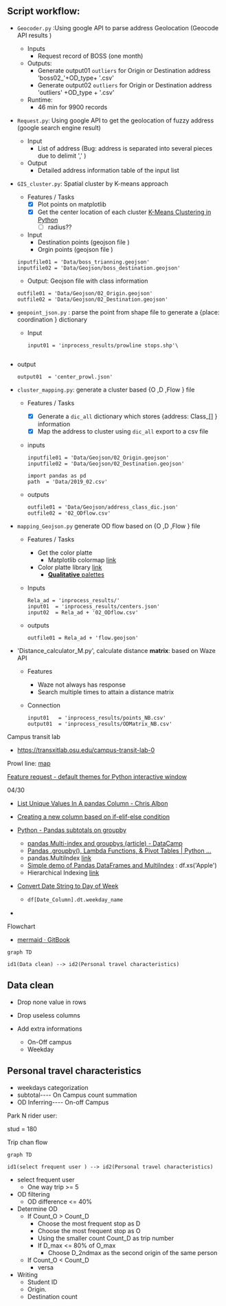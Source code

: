 ## Script workflow:

* `Geocoder.py` :Using google API to parse address Geolocation (Geocode API results )

  * Inputs 
    * Request record of BOSS (one month)
  * Outputs:
    * Generate output01  `outliers` for  Origin or Destination address
      'boss02_'+OD_type+ '.csv'
    * Generate output02  `outliers` for  Origin or Destination address
      'outliers' +OD_type + '.csv'
  * Runtime: 
    * 46 min for 9900 records

* `Request.py`: Using google API to get the geolocation of fuzzy address  (google search engine result)

  * Input
    * List of address (Bug: address is separated into several pieces due to delimit  ','  )
  * Output 
    * Detailed address information table of the input list 

* `GIS_cluster.py`: Spatial cluster by K-means approach 

  * Features / Tasks
    - [x] Plot points on matplotlib
    - [x] Get the center location of each cluster 
      [K-Means Clustering in Python](https://mubaris.com/posts/kmeans-clustering/) 
      - [ ] radius??
  * Input 
    * Destination points (geojson file )
    * Orgin points (geojson file )

  ````
  inputfile01 = 'Data/boss_trianning.geojson'
  inputfile02 = 'Data/Geojson/boss_destination.geojson'
  ````

  * Output: Geojson file with class information 

  ```
  outfile01 = 'Data/Geojson/02_Origin.geojson'
  outfile02 = 'Data/Geojson/02_Destination.geojson'
  
  ```

* `geopoint_json.py` :  parse the point from shape file to generate a {place: coordination } dictionary

  * Input

    ```
    input01 = 'inprocess_results/prowline stops.shp'\
    ```
  ```
  
  ```
  
* output
  
    ```
    output01  = 'center_prowl.json'
    ```
  
    
  
* `cluster_mapping.py`: generate a cluster based {O ,D ,Flow } file

  * Features / Tasks

    * [x] Generate a `dic_all`  dictionary  which stores {address: Class_[] } information
    * [x] Map the address to cluster using  `dic_all` export to a csv file

  * inputs

    ```
    inputfile01 = 'Data/Geojson/02_Origin.geojson'
    inputfile02 = 'Data/Geojson/02_Destination.geojson'
    
    import pandas as pd
    path  = 'Data/2019_02.csv'
    ```

  * outputs

    ```
    outfile01 = 'Data/Geojson/address_class_dic.json'
    outfile02 = '02_ODflow.csv'
    ```

* `mapping_Geojson.py` generate OD flow based on  {O ,D ,Flow } file

  * Features / Tasks

    * Get the color platte
      * Matplotlib colormap [link](https://matplotlib.org/users/colormaps.html) 
    * Color platte library [link](https://jiffyclub.github.io/palettable/#matplotlib-color-cycle) 
      * [ **Qualitative** palettes](https://jiffyclub.github.io/palettable/colorbrewer/qualitative/#) 

  * Inputs

    ```
    Rela_ad = 'inprocess_results/'
    input01  = 'inprocess_results/centers.json'
    input02  = Rela_ad + '02_ODflow.csv'
    ```

  * outputs

    ```
    outfile01 = Rela_ad + 'flow.geojson'
    ```


* 'Distance_calculator_M.py', calculate distance **matrix**:  based on Waze API

  * Features 

    * Waze not always has response
    * Search multiple times to attain a distance matrix

  * Connection 

    ```
    input01   = 'inprocess_results/points_NB.csv'
    output01  = 'inprocess_results/ODMatrix_NB.csv'
    ```

    

Campus transit lab

* https://transxitlab.osu.edu/campus-transit-lab-0 

Prowl line: [map](https://uwm.edu/transportation/prowllinecommuters/) 

[Feature request - default themes for Python interactive window](https://github.com/Microsoft/vscode-python/issues/3773) 



04/30

* [List Unique Values In A pandas Column - Chris Albon](https://chrisalbon.com/python/data_wrangling/pandas_list_unique_values_in_column/)

* [Creating a new column based on if-elif-else condition](https://stackoverflow.com/questions/21702342/creating-a-new-column-based-on-if-elif-else-condition)

* [Python - Pandas subtotals on groupby](https://stackoverflow.com/questions/47494720/python-pandas-subtotals-on-groupby)

  * [pandas Multi-index and groupbys (article) - DataCamp](https://www.datacamp.com/community/tutorials/pandas-multi-index) 
  * [Pandas .groupby(), Lambda Functions, & Pivot Tables | Python ...](https://mode.com/python-tutorial/pandas-groupby-and-python-lambda-functions/) 
  * pandas.MultiIndex [link](https://pandas.pydata.org/pandas-docs/stable/user_guide/advanced.html) 
  * [Simple demo of Pandas DataFrames and MultiIndex](https://www.somebits.com/~nelson/pandas-multiindex-slice-demo.html)  : df.xs('Apple')
  * Hierarchical Indexing [link](https://jakevdp.github.io/PythonDataScienceHandbook/03.05-hierarchical-indexing.html) 

* [Convert Date String to Day of Week](https://stackoverflow.com/questions/16766643/convert-date-string-to-day-of-week)

  * ```py
    df[Date_Column].dt.weekday_name
    ```

* 

Flowchart

* [mermaid · GitBook](https://mermaidjs.github.io/)



```mermaid
graph TD

id1(Data clean) --> id2(Personal travel characteristics)
```

## Data clean

* Drop none value in rows

* Drop useless columns 

* Add extra informations

  * On-Off campus
  * Weekday

  

## Personal travel characteristics

* weekdays categorization
* subtotal---- On Campus count summation
* OD Inferring---- On-off Campus

Park N rider user:

stud = 180 







Trip chan flow

```mermaid
graph TD

id1(select frequent user ) --> id2(Personal travel characteristics)
```





* select frequent user 
  * One way trip  >= 5
* OD  filtering
  * OD difference <= 40%
* Determine OD
  * If Count_O >  Count_D 
    * Choose the most frequent stop as D 
    * Choose the most frequent stop as O
    * Using the smaller count Count_D as trip number
    * If D_max <= 80% of  O_max
      * Choose D_2ndmax as the second origin of the same person
  * If Count_O <  Count_D 
    * versa
* Writing
  * Student ID
  * Origin. 
  * Destination  count